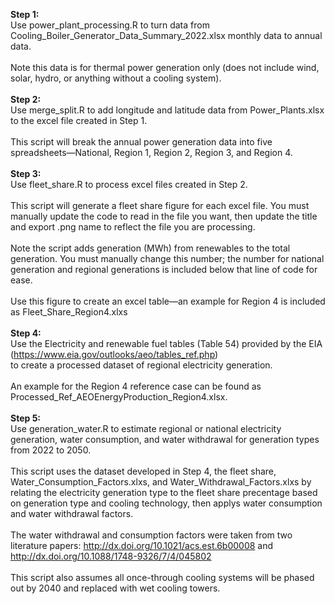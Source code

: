 **Step 1:** <br />
Use power_plant_processing.R to turn data from Cooling_Boiler_Generator_Data_Summary_2022.xlsx monthly data to annual data. <br />
<br />
Note this data is for thermal power generation only (does not include wind, solar, hydro, or anything without a cooling system). <br />
<br />
**Step 2:** <br />
Use merge_split.R to add longitude and latitude data from Power_Plants.xlsx to the excel file created in Step 1. <br />
<br />
This script will break the annual power generation data into five spreadsheets—National, Region 1, Region 2, Region 3, and Region 4. <br />
<br />
**Step 3:** <br />
Use fleet_share.R to process excel files created in Step 2. <br />
<br />
This script will generate a fleet share figure for each excel file. You must manually update the code to read in the file you want, then update the title and export .png name
to reflect the file you are processing. <br />
<br />
Note the script adds generation (MWh) from renewables to the total generation. You must manually change this number; the number for national generation and regional generations
is included below that line of code for ease. <br />
<br />
Use this figure to create an excel table—an example for Region 4 is included as Fleet_Share_Region4.xlxs <br />
<br />
**Step 4:** <br />
Use the Electricity and renewable fuel tables (Table 54) provided by the EIA (https://www.eia.gov/outlooks/aeo/tables_ref.php) <br />
to create a processed dataset of regional electricity generation. <br />
<br />
An example for the Region 4 reference case can be found as Processed_Ref_AEOEnergyProduction_Region4.xlsx. <br />
<br />
**Step 5:** <br />
Use generation_water.R to estimate regional or national electricity generation, water consumption, and water withdrawal for generation types from 2022 to 2050. <br />
<br />
This script uses the dataset developed in Step 4, the fleet share, Water_Consumption_Factors.xlxs, and Water_Withdrawal_Factors.xlxs by relating the electricity generation
type to the fleet share precentage based on generation type and cooling technology, then applys water consumption and water withdrawal factors. <br />
<br />
The water withdrawal and consumption factors were taken from two literature papers: http://dx.doi.org/10.1021/acs.est.6b00008 and
http://dx.doi.org/10.1088/1748-9326/7/4/045802 <br />
<br />
This script also assumes all once-through cooling systems will be phased out by 2040 and replaced with wet cooling towers. <br />
